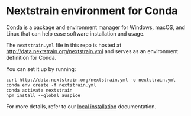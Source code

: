# Nextstrain environment for Conda

[Conda](https://conda.io) is a package and environment manager for Windows, macOS, and Linux that can help ease software installation and usage.

The `nextstrain.yml` file in this repo is hosted at <http://data.nextstrain.org/nextstrain.yml> and serves as an environment definition for Conda.

You can set it up by running:

    curl http://data.nextstrain.org/nextstrain.yml -o nextstrain.yml
    conda env create -f nextstrain.yml
    conda activate nextstrain
    npm install --global auspice

For more details, refer to our [local installation](https://nextstrain.org/docs/getting-started/local-installation/) documentation.
